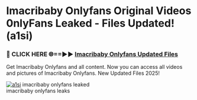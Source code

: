 # Imacribaby Onlyfans Original Videos 0nlyFans Leaked - Files Updated! (a1si)

<h3>🔴 CLICK HERE 🌐==►► <a href="https://tinyurl.com/brd5kh86" rel="nofollow">Imacribaby Onlyfans Updated Files</a></h3>

Get Imacribaby Onlyfans and all content. Now you can access all videos and pictures of Imacribaby Onlyfans. New Updated Files 2025!

[![a1si](https://i.imgur.com/K7sEzmb.gif)](https://tinyurl.com/brd5kh86)
imacribaby onlyfans leaked<br>
imacribaby onlyfans leaks